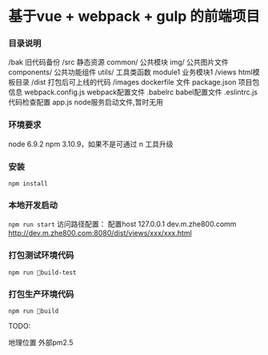 # 基于vue + webpack + gulp 的前端项目

### 目录说明
/bak 旧代码备份
/src  静态资源
  common/ 公共模块
       img/  公共图片文件
       components/ 公共功能组件
       utils/ 工具类函数
  module1 业务模块1
/views html模板目录
/dist  打包后可上线的代码
/images dockerfile 文件
package.json 项目包信息
webpack.config.js webpack配置文件
.babelrc babel配置文件
.eslintrc.js 代码检查配置
app.js node服务启动文件,暂时无用

### 环境要求
node 6.9.2 npm 3.10.9，如果不是可通过 n 工具升级

### 安装 
` npm install `

### 本地开发启动
` npm run start `
访问路径配置：
配置host 127.0.0.1 dev.m.zhe800.comm
http://dev.m.zhe800.com:8080/dist/views/xxx/xxx.html

### 打包测试环境代码
` npm run build-test `

### 打包生产环境代码
` npm run build `





TODO:

地理位置
外部pm2.5
